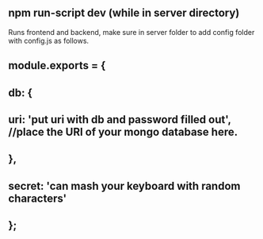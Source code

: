 ## npm run-script dev (while in server directory)
Runs frontend and backend, make sure in server folder to add config folder with config.js as follows.
## module.exports = {
##     db: {
##         uri: 'put uri with db and password filled out', //place the URI of your mongo database here.
##     },
##     secret: 'can mash your keyboard with random characters'
## };
